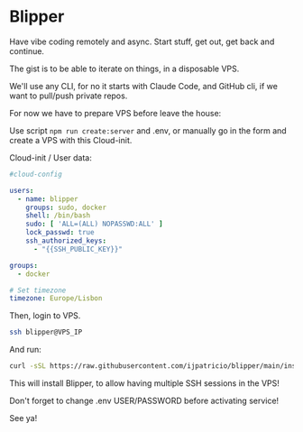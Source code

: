 # Blipper

Have vibe coding remotely and async. Start stuff, get out, get back and continue.

The gist is to be able to iterate on things, in a disposable VPS.

We'll use any CLI, for no it starts with Claude Code, and GitHub cli, if we want to pull/push private repos.

For now we have to prepare VPS before leave the house:

Use script `npm run create:server` and .env, or manually go in the form and create a VPS with this Cloud-init.

Cloud-init / User data:

```yml
#cloud-config

users:
  - name: blipper
    groups: sudo, docker
    shell: /bin/bash
    sudo: [ 'ALL=(ALL) NOPASSWD:ALL' ]
    lock_passwd: true
    ssh_authorized_keys:
      - "{{SSH_PUBLIC_KEY}}"

groups:
  - docker

# Set timezone
timezone: Europe/Lisbon
```

Then, login to VPS.

```bash
ssh blipper@VPS_IP
```

And run:

```bash
curl -sSL https://raw.githubusercontent.com/ijpatricio/blipper/main/install/install.sh | bash
```

This will install Blipper, to allow having multiple SSH sessions in the VPS!

Don't forget to change .env USER/PASSWORD before activating service!

See ya!


